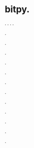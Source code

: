 # bitpy.
.
.
.
.












.






















































.
























.



























.

















































































.































































.































































































.















.


































































.
























































































.




.






.



